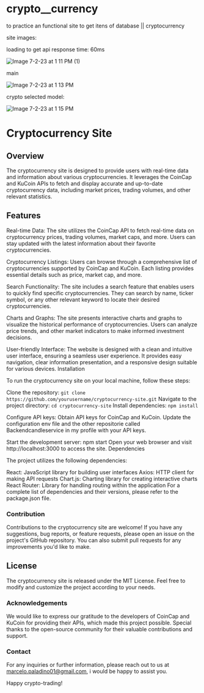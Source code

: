 # crypto__currency
to practice an functional site to get itens of database || cryptocurrency

site images:

loading to get api response time: 60ms

![Image 7-2-23 at 1 11 PM (1)](https://github.com/Marcelorox/crypto__currency/assets/123993243/c307b9de-911f-4ae2-a940-fa91d4b78653)

main

![Image 7-2-23 at 1 13 PM](https://github.com/Marcelorox/crypto__currency/assets/123993243/0a896f3a-6c21-45dd-824c-6e038e3c1982)

crypto selected model:

![Image 7-2-23 at 1 15 PM](https://github.com/Marcelorox/crypto__currency/assets/123993243/ab56aed0-f9b1-4a18-aa55-01d7b61d36ea)


<h1>Cryptocurrency Site</h1>

<h2>Overview</h2>

The cryptocurrency site is designed to provide users with real-time data and information about various cryptocurrencies. It leverages the CoinCap and KuCoin APIs to fetch and display accurate and up-to-date cryptocurrency data, including market prices, trading volumes, and other relevant statistics.

<h2>Features</h2>

Real-time Data: The site utilizes the CoinCap API to fetch real-time data on cryptocurrency prices, trading volumes, market caps, and more. Users can stay updated with the latest information about their favorite cryptocurrencies.

Cryptocurrency Listings: Users can browse through a comprehensive list of cryptocurrencies supported by CoinCap and KuCoin. Each listing provides essential details such as price, market cap, and more.

Search Functionality: The site includes a search feature that enables users to quickly find specific cryptocurrencies. They can search by name, ticker symbol, or any other relevant keyword to locate their desired cryptocurrencies.

Charts and Graphs: The site presents interactive charts and graphs to visualize the historical performance of cryptocurrencies. Users can analyze price trends, and other market indicators to make informed investment decisions.

User-friendly Interface: The website is designed with a clean and intuitive user interface, ensuring a seamless user experience. It provides easy navigation, clear information presentation, and a responsive design suitable for various devices.
Installation

To run the cryptocurrency site on your local machine, follow these steps:

Clone the repository: `git clone https://github.com/yourusername/cryptocurrency-site.git`
Navigate to the project directory: `cd cryptocurrency-site`
Install dependencies: `npm install`

Configure API keys: Obtain API keys for CoinCap and KuCoin. Update the configuration env file and the other repositorie called Backendcandleservice
in my profile with your API keys.

Start the development server: npm start
Open your web browser and visit http://localhost:3000 to access the site.
Dependencies

The project utilizes the following dependencies:

React: JavaScript library for building user interfaces
Axios: HTTP client for making API requests
Chart.js: Charting library for creating interactive charts
React Router: Library for handling routing within the application
For a complete list of dependencies and their versions, please refer to the package.json file.

<h3>Contribution</h1>

Contributions to the cryptocurrency site are welcome! If you have any suggestions, bug reports, or feature requests, please open an issue on the project's GitHub repository. You can also submit pull requests for any improvements you'd like to make.

<h2>License</h2>

The cryptocurrency site is released under the MIT License. Feel free to modify and customize the project according to your needs.

<h3>Acknowledgements</h3>

We would like to express our gratitude to the developers of CoinCap and KuCoin for providing their APIs, which made this project possible. Special thanks to the open-source community for their valuable contributions and support.

<h3>Contact</h3>

For any inquiries or further information, please reach out to us at marcelo.paladino01@gmail.com, i would be happy to assist you.

Happy crypto-trading!
